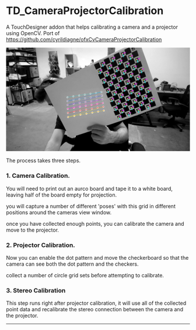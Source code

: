 # TD_CameraProjectorCalibration
A TouchDesigner addon that helps calibrating a camera and a projector using OpenCV. Port of https://github.com/cyrildiagne/ofxCvCameraProjectorCalibration

![Circle Grid Found](circleGridFound.jpg)



The process takes three steps.

### 1. Camera Calibration. 

You will need to print out an aurco board and tape it to a white board, leaving half of the board empty for projection.

you will capture a number of different 'poses' with this grid in different positions around the cameras view window.

once you have collected enough points, you can calibrate the camera and move to the projector.

### 2. Projector Calibration.

Now you can enable the dot pattern and move the checkerboard so that the camera can see both the dot pattern and the checkers.

collect a number of circle grid sets before attempting to calibrate.

### 3. Stereo Calibration

This step runs right after projector calibration, it will use all of the collected point data and recalibrate the stereo connection between the camera and the projector.


---
